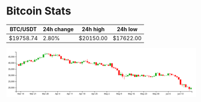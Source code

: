 # Bitcoin Stats

BTC/USDT|24h change|24h high|24h low|
|---|---|---|---|
|$19758.74|2.80%|$20150.00|$17622.00|

<img src="./chart.svg">
